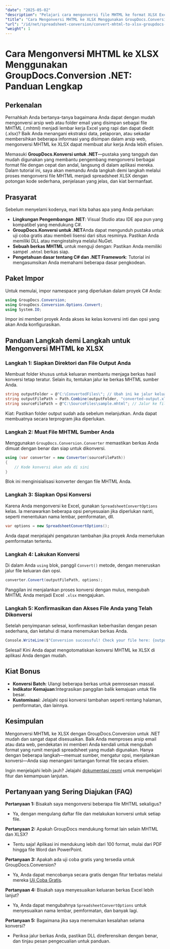```yaml
---
"date": "2025-05-02"
"description": "Pelajari cara mengonversi file MHTML ke format XLSX Excel secara efisien menggunakan GroupDocs.Conversion .NET. Ikuti panduan lengkap ini untuk petunjuk langkah demi langkah dan praktik terbaik."
"title": "Cara Mengonversi MHTML ke XLSX Menggunakan GroupDocs.Conversion .NET&#58; Panduan Lengkap"
"url": "/id/net/spreadsheet-conversion/convert-mhtml-to-xlsx-groupdocs-net/"
"weight": 1
---
```


# Cara Mengonversi MHTML ke XLSX Menggunakan GroupDocs.Conversion .NET: Panduan Lengkap

## Perkenalan

Pernahkah Anda bertanya-tanya bagaimana Anda dapat dengan mudah mengonversi arsip web atau folder email yang disimpan sebagai file MHTML (.mhtml) menjadi lembar kerja Excel yang rapi dan dapat diedit (.xlsx)? Baik Anda menangani ekstraksi data, pelaporan, atau sekadar membersihkan beberapa informasi yang disimpan dalam arsip web, mengonversi MHTML ke XLSX dapat membuat alur kerja Anda lebih efisien.

Memasuki **GroupDocs.Konversi untuk .NET**—pustaka yang tangguh dan mudah digunakan yang membantu pengembang mengonversi berbagai format file dengan cepat dan andal, langsung di dalam aplikasi mereka. Dalam tutorial ini, saya akan memandu Anda langkah demi langkah melalui proses mengonversi file MHTML menjadi spreadsheet XLSX dengan potongan kode sederhana, penjelasan yang jelas, dan kiat bermanfaat.


## Prasyarat

Sebelum menyelami kodenya, mari kita bahas apa yang Anda perlukan:

- **Lingkungan Pengembangan .NET**: Visual Studio atau IDE apa pun yang kompatibel yang mendukung C#.
- **GroupDocs.Konversi untuk .NET**Anda dapat mengunduh pustaka untuk uji coba gratis atau membeli lisensi dari situs resminya. Pastikan Anda memiliki DLL atau menginstalnya melalui NuGet.
- **Sebuah berkas MHTML** untuk menguji dengan: Pastikan Anda memiliki sampel `.mhtml` berkas siap.
- **Pengetahuan dasar tentang C# dan .NET Framework**: Tutorial ini mengasumsikan Anda memahami beberapa dasar pengkodean.


## Paket Impor

Untuk memulai, impor namespace yang diperlukan dalam proyek C# Anda:

```csharp
using GroupDocs.Conversion;
using GroupDocs.Conversion.Options.Convert;
using System.IO;
```

Impor ini memberi proyek Anda akses ke kelas konversi inti dan opsi yang akan Anda konfigurasikan.


## Panduan Langkah demi Langkah untuk Mengonversi MHTML ke XLSX

### Langkah 1: Siapkan Direktori dan File Output Anda

Membuat folder khusus untuk keluaran membantu menjaga berkas hasil konversi tetap teratur. Selain itu, tentukan jalur ke berkas MHTML sumber Anda.

```csharp
string outputFolder = @"C:\ConvertedFiles\"; // Ubah ini ke jalur keluaran yang Anda inginkan
string outputFilePath = Path.Combine(outputFolder, "converted-output.xlsx");
string sourceFilePath = @"C:\SourceFiles\sample.mhtml"; // Jalur ke file MHTML sumber Anda
```

Kiat: Pastikan folder output sudah ada sebelum melanjutkan. Anda dapat membuatnya secara terprogram jika diperlukan.


### Langkah 2: Muat File MHTML Sumber Anda

Menggunakan `GroupDocs.Conversion.Converter` memastikan berkas Anda dimuat dengan benar dan siap untuk dikonversi.

```csharp
using (var converter = new Converter(sourceFilePath))
{
    // Kode konversi akan ada di sini
}
```

Blok ini menginisialisasi konverter dengan file MHTML Anda.


### Langkah 3: Siapkan Opsi Konversi

Karena Anda mengonversi ke Excel, gunakan `SpreadsheetConvertOptions` kelas. Ia menawarkan beberapa opsi penyesuaian jika diperlukan nanti, seperti menentukan nama lembar, pemformatan, dll.

```csharp
var options = new SpreadsheetConvertOptions();
```

Anda dapat menjelajahi pengaturan tambahan jika proyek Anda memerlukan pemformatan tertentu.


### Langkah 4: Lakukan Konversi

Di dalam Anda `using` blok, panggil `Convert()` metode, dengan meneruskan jalur file keluaran dan opsi.

```csharp
converter.Convert(outputFilePath, options);
```

Panggilan ini menjalankan proses konversi dengan mulus, mengubah MHTML Anda menjadi Excel `.xlsx` mengajukan.


### Langkah 5: Konfirmasikan dan Akses File Anda yang Telah Dikonversi

Setelah penyimpanan selesai, konfirmasikan keberhasilan dengan pesan sederhana, dan ketahui di mana menemukan berkas Anda.

```csharp
Console.WriteLine($"Conversion successful! Check your file here: {outputFilePath}");
```

Selesai! Kini Anda dapat mengotomatiskan konversi MHTML ke XLSX di aplikasi Anda dengan mudah.


## Kiat Bonus

- **Konversi Batch**: Ulangi beberapa berkas untuk pemrosesan massal.
- **Indikator Kemajuan**:Integrasikan panggilan balik kemajuan untuk file besar.
- **Kustomisasi**: Jelajahi opsi konversi tambahan seperti rentang halaman, pemformatan, dan lainnya.


## Kesimpulan

Mengonversi MHTML ke XLSX dengan GroupDocs.Conversion untuk .NET mudah dan sangat dapat disesuaikan. Baik Anda memproses arsip email atau data web, pendekatan ini memberi Anda kendali untuk mengubah format yang rumit menjadi spreadsheet yang mudah digunakan. Hanya dengan beberapa langkah—memuat sumber, mengatur opsi, menjalankan konversi—Anda siap menangani tantangan format file secara efisien.

Ingin menjelajahi lebih jauh? Jelajahi [dokumentasi resmi](https://docs.groupdocs.com/conversion/net/) untuk mempelajari fitur dan kemampuan lanjutan.


## Pertanyaan yang Sering Diajukan (FAQ)

**Pertanyaan 1:** Bisakah saya mengonversi beberapa file MHTML sekaligus?  

- Ya, dengan mengulang daftar file dan melakukan konversi untuk setiap file.

**Pertanyaan 2:** Apakah GroupDocs mendukung format lain selain MHTML dan XLSX?  

- Tentu saja! Aplikasi ini mendukung lebih dari 100 format, mulai dari PDF hingga file Word dan PowerPoint.

**Pertanyaan 3:** Apakah ada uji coba gratis yang tersedia untuk GroupDocs.Conversion?  

- Ya, Anda dapat mencobanya secara gratis dengan fitur terbatas melalui mereka [Uji Coba Gratis](https://releases.groupdocs.com/conversion/net/).

**Pertanyaan 4:** Bisakah saya menyesuaikan keluaran berkas Excel lebih lanjut?  

- Ya, Anda dapat mengubahnya `SpreadsheetConvertOptions` untuk menyesuaikan nama lembar, pemformatan, dan banyak lagi.

**Pertanyaan 5:** Bagaimana jika saya menemukan kesalahan selama konversi?  

- Periksa jalur berkas Anda, pastikan DLL direferensikan dengan benar, dan tinjau pesan pengecualian untuk panduan.